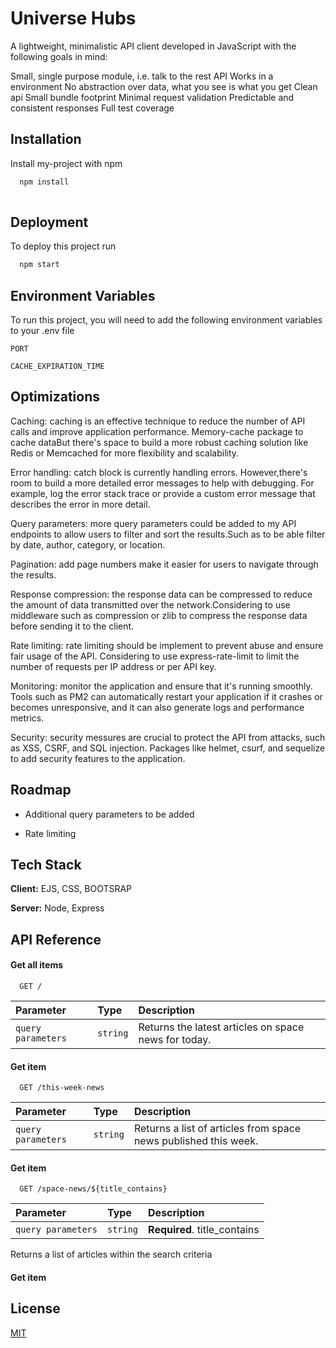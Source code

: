 
# Universe Hubs

A lightweight, minimalistic  API client developed in JavaScript with the following goals in mind:

Small, single purpose module, i.e. talk to the rest API
Works in a environment
No abstraction over  data, what you see is what you get
Clean api
Small bundle footprint
Minimal request validation
Predictable and consistent responses
Full test coverage

## Installation

Install my-project with npm

```bash
  npm install 
  
```
    
## Deployment

To deploy this project run

```bash
  npm start
```


## Environment Variables

To run this project, you will need to add the following environment variables to your .env file

`PORT`

`CACHE_EXPIRATION_TIME`


## Optimizations

Caching: caching is an effective technique to reduce the number of API calls and improve application performance. Memory-cache package to cache dataBut there's space to build a more robust caching solution like Redis or Memcached for more flexibility and scalability.

Error handling: catch block is currently handling  errors. However,there's room to build a  more detailed error messages to help with debugging. For example,   log the error stack trace or provide a custom error message that describes the error in more detail.

Query parameters: more query parameters could be added  to my API endpoints to allow users to filter and sort the results.Such as to be able  filter by date, author, category, or location.

Pagination: add page numbers make it easier for users to navigate through the results.

Response compression: the response data can be compressed to reduce the amount of data transmitted over the network.Considering to use middleware such as compression or zlib to compress the response data before sending it to the client.

Rate limiting: rate limiting should be implement to prevent abuse and ensure fair usage of the API. Considering to use express-rate-limit to limit the number of requests per IP address or per API key.

Monitoring: monitor the  application and ensure that it's running smoothly. Tools such as  PM2 can automatically restart your application if it crashes or becomes unresponsive, and it can also generate logs and performance metrics.

Security: security messures are crucial to protect the API from attacks, such as XSS, CSRF, and SQL injection. Packages like helmet, csurf, and sequelize to add security features to the  application.

## Roadmap

- Additional query parameters to be added

- Rate limiting


## Tech Stack

**Client:** EJS, CSS, BOOTSRAP

**Server:** Node, Express


## API Reference

#### Get all items

```http
  GET /
```

| Parameter | Type     | Description                |
| :-------- | :------- | :------------------------- |
| `query parameters` | `string` | Returns the latest articles on space news for today. |

#### Get item

```http
  GET /this-week-news
```

| Parameter | Type     | Description                       |
| :-------- | :------- | :-------------------------------- |
| `query parameters` | `string` | Returns a list of articles from space news published this week. |

#### Get item


```http
  GET /space-news/${title_contains}
  ```

| Parameter | Type     | Description                       |
| :-------- | :------- | :-------------------------------- |
| `query parameters`      | `string` | **Required**. title_contains |
 Returns a list of articles within the search criteria

#### Get item



## License

[MIT](https://choosealicense.com/licenses/mit/)

